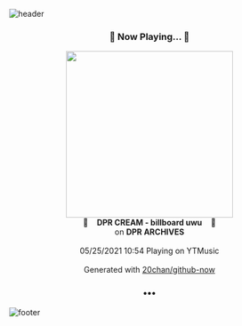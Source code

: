 ![header](https://capsule-render.vercel.app/api?type=wave&height=170&section=header&text=Hi.%20I'm%20SHIFT&fontColor=090707&fontAlignX=45&fontAlignY=65&fontSize=100)

<h3 align="center">🎵 Now Playing... 🎵</h3>
<p align="center">
  <a href="https://music.youtube.com/watch?v=o_7dm6Swoeg">
    <img width="300" src="https://lh3.googleusercontent.com/2iGgCEGZovKwHhjdYl7aHQjauuIXCmASMA5YZ6p1xUdu_Rawvcb3bnlCxo7XAxy1Of6oi5zntwiSQQU">
  </a>
  <br>
  🎵&nbsp&nbsp&nbsp <b>DPR CREAM - billboard uwu</b> &nbsp&nbsp&nbsp🎵
  <br>
  on <b>DPR ARCHIVES</b>
  
  <br />
  <br />
  05/25/2021 10:54 Playing on YTMusic
  <br />
  <br />
  Generated with <a href="https://github.com/20chan/github-now">20chan/github-now</a>
</p>

<h3 align="center">•••</h3>

![footer](https://capsule-render.vercel.app/api?type=wave&height=150&section=footer)
